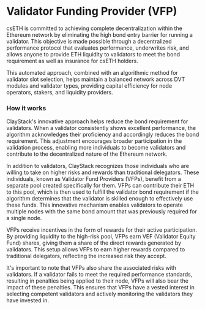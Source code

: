 # Validator Funding Provider (VFP)

csETH is committed to achieving complete decentralization within the Ethereum network by eliminating the high bond entry barrier for running a validator. This objective is made possible through a decentralized performance protocol that evaluates performance, underwrites risk, and allows anyone to provide ETH liquidity to validators to meet the bond requirement as well as insurance for csETH holders.

This automated approach, combined with an algorithmic method for validator slot selection, helps maintain a balanced network across DVT modules and validator types, providing capital efficiency for node operators, stakers, and liquidity providers.

### How it works
ClayStack's innovative approach helps reduce the bond requirement for validators. When a validator consistently shows excellent performance, the algorithm acknowledges their proficiency and accordingly reduces the bond requirement. This adjustment encourages broader participation in the validation process, enabling more individuals to become validators and contribute to the decentralized nature of the Ethereum network.

In addition to validators, ClayStack recognizes those individuals who are willing to take on higher risks and rewards than traditional delegators. These individuals, known as Validator Fund Providers (VFPs), benefit from a separate pool created specifically for them. VFPs can contribute their ETH to this pool, which is then used to fulfill the validator bond requirement if the algorithm determines that the validator is skilled enough to effectively use these funds. This innovative mechanism enables validators to operate multiple nodes with the same bond amount that was previously required for a single node.

VFPs receive incentives in the form of rewards for their active participation. By providing liquidity to the high-risk pool, VFPs earn VEF (Validator Equity Fund) shares, giving them a share of the direct rewards generated by validators. This setup allows VFPs to earn higher rewards compared to traditional delegators, reflecting the increased risk they accept.

It's important to note that VFPs also share the associated risks with validators. If a validator fails to meet the required performance standards, resulting in penalties being applied to their node, VFPs will also bear the impact of these penalties. This ensures that VFPs have a vested interest in selecting competent validators and actively monitoring the validators they have invested in.
